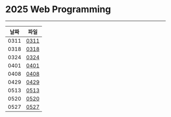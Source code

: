 # **2025 Web Programming**
--------------------------------------
| 날짜   | 파일                           |
|--------|--------------------------------------|
| 0311   | [ 0311 ](0311)        |
| 0318   | [ 0318 ](0324)        |
| 0324   | [ 0324 ](0381)        |
| 0401   | [ 0401 ](0401)        |
| 0408   | [ 0408 ](0408)        |
| 0429   | [ 0429 ](0429)        |
| 0513   | [ 0513 ](0513)        |
| 0520   | [ 0520 ](0520)        |
| 0527   | [ 0527 ](0527)        |

